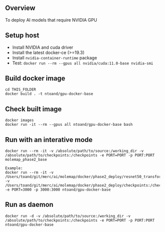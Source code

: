 ## Overview

To deploy AI models that require NVIDIA GPU

## Setup host

- Install NVIDIA and cuda driver
- Install the latest docker-ce (>=19.3)
- Install `nvidia-container-runtime` package
- Test: `docker run --rm --gpus all nvidia/cuda:11.0-base nvidia-smi`

## Build docker image

```
cd THIS_FOLDER
docker build . -t ntoand/gpu-docker-base
```

## Check built image

```
docker images
docker run -it --rm --gpus all ntoand/gpu-docker-base bash
```

## Run with an interative mode

```
docker run --rm -it -v /absolute/path/to/source:/working_dir -v /absolute/path/to/checkpoints:/checkpoints -e PORT=PORT -p PORT:PORT molemap_phase2_base

Example:
docker run --rm -it -v /Users/toand/git/merc/ai/molemap/docker/phase2_deploy/resnet50_transformer:/working_dir -v /Users/toand/git/merc/ai/molemap/docker/phase2_deploy/checkpoints:/checkpoints -e PORT=3000 -p 3000:3000 ntoand/gpu-docker-base
```

## Run as daemon

```
docker run -d -v /absolute/path/to/source:/working_dir -v /absolute/path/to/checkpoints:/checkpoints -e PORT=PORT -p PORT:PORT ntoand/gpu-docker-base
```


